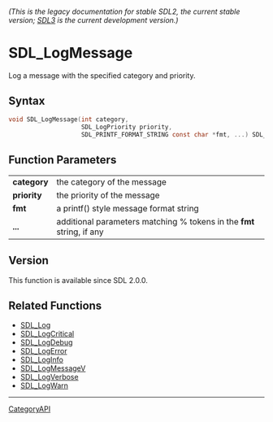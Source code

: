 ###### (This is the legacy documentation for stable SDL2, the current stable version; [SDL3](https://wiki.libsdl.org/SDL3/) is the current development version.)
# SDL_LogMessage

Log a message with the specified category and priority.

## Syntax

```c
void SDL_LogMessage(int category,
                    SDL_LogPriority priority,
                    SDL_PRINTF_FORMAT_STRING const char *fmt, ...) SDL_PRINTF_VARARG_FUNC(3);

```

## Function Parameters

|                  |                                                                       |
| ---------------- | --------------------------------------------------------------------- |
| **category**     | the category of the message                                           |
| **priority**     | the priority of the message                                           |
| **fmt**          | a printf() style message format string                                |
| **...**          | additional parameters matching % tokens in the **fmt** string, if any |

## Version

This function is available since SDL 2.0.0.

## Related Functions

* [SDL_Log](SDL_Log)
* [SDL_LogCritical](SDL_LogCritical)
* [SDL_LogDebug](SDL_LogDebug)
* [SDL_LogError](SDL_LogError)
* [SDL_LogInfo](SDL_LogInfo)
* [SDL_LogMessageV](SDL_LogMessageV)
* [SDL_LogVerbose](SDL_LogVerbose)
* [SDL_LogWarn](SDL_LogWarn)

----
[CategoryAPI](CategoryAPI)

